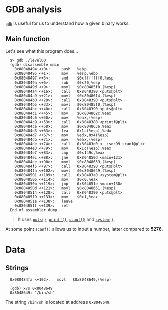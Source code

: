 # GDB analysis

[`gdb`](https://linux.die.net/man/1/gdb) is useful for us to understand how a given binary works.

## Main function

Let's see what this program does...

```gdb
  $> gdb ./level00
  (gdb) disassemble main
    0x08048494 <+0>:     push   %ebp
    0x08048495 <+1>:     mov    %esp,%ebp
    0x08048497 <+3>:     and    $0xfffffff0,%esp
    0x0804849a <+6>:     sub    $0x20,%esp
    0x0804849d <+9>:     movl   $0x80485f0,(%esp)
    0x080484a4 <+16>:    call   0x8048390 <puts@plt>
    0x080484a9 <+21>:    movl   $0x8048614,(%esp)
    0x080484b0 <+28>:    call   0x8048390 <puts@plt>
    0x080484b5 <+33>:    movl   $0x80485f0,(%esp)
    0x080484bc <+40>:    call   0x8048390 <puts@plt>
    0x080484c1 <+45>:    mov    $0x804862c,%eax
    0x080484c6 <+50>:    mov    %eax,(%esp)
    0x080484c9 <+53>:    call   0x8048380 <printf@plt>
    0x080484ce <+58>:    mov    $0x8048636,%eax
    0x080484d3 <+63>:    lea    0x1c(%esp),%edx
    0x080484d7 <+67>:    mov    %edx,0x4(%esp)
    0x080484db <+71>:    mov    %eax,(%esp)
    0x080484de <+74>:    call   0x80483d0 <__isoc99_scanf@plt>
    0x080484e3 <+79>:    mov    0x1c(%esp),%eax
    0x080484e7 <+83>:    cmp    $0x149c,%eax
    0x080484ec <+88>:    jne    0x804850d <main+121>
    0x080484ee <+90>:    movl   $0x8048639,(%esp)
    0x080484f5 <+97>:    call   0x8048390 <puts@plt>
    0x080484fa <+102>:   movl   $0x8048649,(%esp)
    0x08048501 <+109>:   call   0x80483a0 <system@plt>
    0x08048506 <+114>:   mov    $0x0,%eax
    0x0804850b <+119>:   jmp    0x804851e <main+138>
    0x0804850d <+121>:   movl   $0x8048651,(%esp)
    0x08048514 <+128>:   call   0x8048390 <puts@plt>
    0x08048519 <+133>:   mov    $0x1,%eax
    0x0804851e <+138>:   leave  
    0x0804851f <+139>:   ret 
  End of assembler dump.
```

> It uses [`puts()`](https://man7.org/linux/man-pages/man3/puts.3.html), [`printf()`](https://man7.org/linux/man-pages/man3/printf.3.html), [`scanf()`](https://man7.org/linux/man-pages/man3/scanf.3.html) and [`system()`](https://man7.org/linux/man-pages/man3/system.3.html).

At some point `scanf()` allows us to input a number, latter compared to **5276**.

# Data

## Strings

```gdb
  0x080484fa <+102>:   movl   $0x8048649,(%esp)

  (gdb) x/s 0x8048649
  0x8048649: "/bin/sh"
```

The string `/bin/sh` is located at address `0x8048649`.